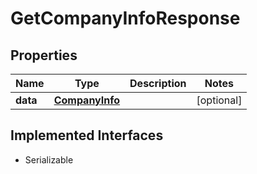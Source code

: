 

# GetCompanyInfoResponse



## Properties

| Name | Type | Description | Notes |
|------------ | ------------- | ------------- | -------------|
|**data** | [**CompanyInfo**](CompanyInfo.md) |  |  [optional] |


## Implemented Interfaces

* Serializable


